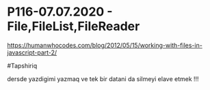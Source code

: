 # P116-07.07.2020 - File,FileList,FileReader

https://humanwhocodes.com/blog/2012/05/15/working-with-files-in-javascript-part-2/

#Tapshiriq

dersde yazdigimi yazmaq ve tek bir datani da silmeyi elave etmek !!!
